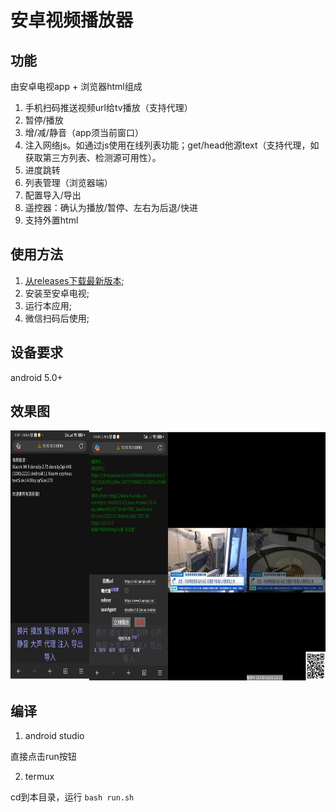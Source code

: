 # 安卓视频播放器   

## 功能

由安卓电视app + 浏览器html组成 
 
1. 手机扫码推送视频url给tv播放（支持代理）
2. 暂停/播放
3. 增/减/静音（app须当前窗口）
4. 注入网络js。如通过js使用在线列表功能；get/head他源text（支持代理，如获取第三方列表、检测源可用性）。
5. 进度跳转
6. 列表管理（浏览器端）
7. 配置导入/导出
8. 遥控器：确认为播放/暂停、左右为后退/快进
9. 支持外置html

## 使用方法   
1. [从releases下载最新版本](https://github.com/qidizi/android-tv-player/releases);    
2. 安装至安卓电视;
3. 运行本应用;  
4. 微信扫码后使用;  

## 设备要求
android 5.0+
  
## 效果图        

<img src="screenshot.jpg" alt="效果图" height="400" />  

## 编译

1. android studio

直接点击run按钮

2. termux

cd到本目录，运行 `bash run.sh` 
